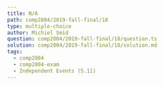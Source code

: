 ```yaml
---
title: N/A
path: comp2804/2019-fall-final/18
type: multiple-choice
author: Michiel Smid
question: comp2804/2019-fall-final/18/question.ts
solution: comp2804/2019-fall-final/18/solution.md
tags:
  - comp2804
  - comp2804-exam
  - Independent Events (5.11)
---
```

